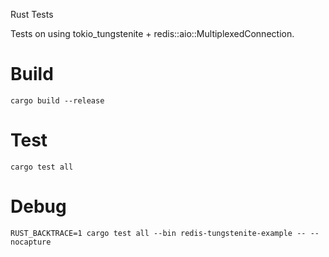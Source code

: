 Rust Tests

Tests on using tokio_tungstenite + redis::aio::MultiplexedConnection.

# Build
```cargo build --release```

# Test
```cargo test all```

# Debug
```RUST_BACKTRACE=1 cargo test all --bin redis-tungstenite-example -- --nocapture```